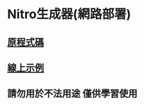 # Nitro生成器(網路部署)

## [原程式碼](https://github.com/HeySkidee/Discord-Nitro-Codes-Generator)
## [線上示例](https://chengchinhsia-pig.github.io/discord_nitro_gen/)
## 請勿用於不法用途 僅供學習使用
